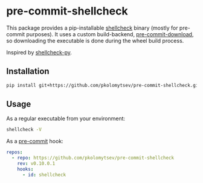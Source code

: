 # pre-commit-shellcheck

This package provides a pip-installable [shellcheck][1] binary (mostly for
pre-commit purposes). It uses a custom build-backend, [pre-commit-download][2],
so downloading the executable is done during the wheel build process.

Inspired by [shellcheck-py][3].

## Installation

<!-- markdownlint-disable MD013 -->

```bash
pip install git+https://github.com/pkolomytsev/pre-commit-shellcheck.git@v0.10.0.1
```

<!-- markdownlint-enable MD013 -->

## Usage

As a regular executable from your environment:

```bash
shellcheck -V
```

As a [pre-commit][4] hook:

```yaml
repos:
  - repo: https://github.com/pkolomytsev/pre-commit-shellcheck
    rev: v0.10.0.1
    hooks:
      - id: shellcheck
```

[1]: https://www.shellcheck.net/
[2]: https://github.com/pkolomytsev/pre-commit-download
[3]: https://github.com/shellcheck-py/shellcheck-py
[4]: https://pre-commit.com/
